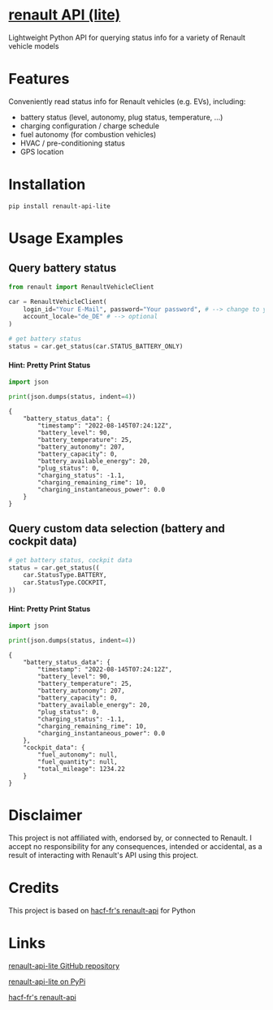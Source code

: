 # [renault API (lite)](https://github.com/bkogler/renault-api-lite)
Lightweight Python API for querying status info for a variety of Renault vehicle models

# Features
Conveniently read status info for Renault vehicles (e.g. EVs), including:

* battery status (level, autonomy, plug status, temperature, ...)
* charging configuration / charge schedule
* fuel autonomy (for combustion vehicles)
* HVAC / pre-conditioning status
* GPS location

# Installation
`pip install renault-api-lite`

# Usage Examples

## Query battery status
````python
from renault import RenaultVehicleClient

car = RenaultVehicleClient(
    login_id="Your E-Mail", password="Your password", # --> change to your credentials
    account_locale="de_DE" # --> optional
)

# get battery status
status = car.get_status(car.STATUS_BATTERY_ONLY)
````
#### Hint: Pretty Print Status
````python
import json

print(json.dumps(status, indent=4))
````
````
{
    "battery_status_data": {
        "timestamp": "2022-08-145T07:24:12Z",
        "battery_level": 90,
        "battery_temperature": 25,
        "battery_autonomy": 207,
        "battery_capacity": 0,
        "battery_available_energy": 20,
        "plug_status": 0,
        "charging_status": -1.1,
        "charging_remaining_rime": 10,
        "charging_instantaneous_power": 0.0
    }
}
````

## Query custom data selection (battery and cockpit data)
````python
# get battery status, cockpit data
status = car.get_status((
    car.StatusType.BATTERY,
    car.StatusType.COCKPIT,
))
````
#### Hint: Pretty Print Status
````python
import json

print(json.dumps(status, indent=4))
````
````
{
    "battery_status_data": {
        "timestamp": "2022-08-145T07:24:12Z",
        "battery_level": 90,
        "battery_temperature": 25,
        "battery_autonomy": 207,
        "battery_capacity": 0,
        "battery_available_energy": 20,
        "plug_status": 0,
        "charging_status": -1.1,
        "charging_remaining_rime": 10,
        "charging_instantaneous_power": 0.0
    },
    "cockpit_data": {
        "fuel_autonomy": null,
        "fuel_quantity": null,
        "total_mileage": 1234.22
    }
}
````

# Disclaimer
This project is not affiliated with, endorsed by, or connected to Renault. I accept no responsibility for any consequences, intended or accidental, as a result of interacting with Renault's API using this project.

# Credits
This project is based on [hacf-fr's renault-api](https://github.com/hacf-fr/renault-api) for Python

# Links
[renault-api-lite GitHub repository](https://github.com/bkogler/renault-api-lite)

[renault-api-lite on PyPi](https://pypi.org/project/renault-api-lite/)

[hacf-fr's renault-api](https://github.com/hacf-fr/renault-api) 

